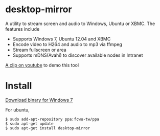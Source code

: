 desktop-mirror
====

A utility to stream screen and audio to Windows, Ubuntu or XBMC. The features include

* Supports Windows 7, Ubuntu 12.04 and XBMC
* Encode video to H264 and audio to mp3 via ffmpeg
* Stream fullscreen or area
* Supports mDNS(Avahi) to discover available nodes in Intranet

[A clip on youtube](http://youtu.be/_ODvcmgMZyo) to demo this tool

Install
====

[Download binary for Windows 7](https://www.dropbox.com/s/im3m23kg4sdtsrb/desktop-mirror.exe)

For ubuntu,

```
$ sudo add-apt-repository ppa:fcwu-tw/ppa
$ sudo apt-get update
$ sudo apt-get install desktop-mirror
```

